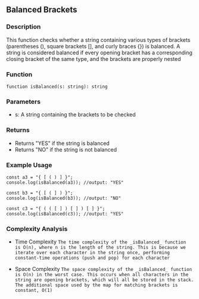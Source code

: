 ## Balanced Brackets

### Description
This function checks whether a string containing various types of brackets (parentheses (), square brackets [], and curly braces {}) is balanced. A string is considered balanced if every opening bracket has a corresponding closing bracket of the same type, and the brackets are properly nested

### Function
```
function isBalanced(s: string): string
```

### Parameters
- s: A string containing the brackets to be checked

### Returns
- Returns "YES" if the string is balanced
- Returns "NO" if the string is not balanced

### Example Usage
```
const a3 = "{ [ ( ) ] }";
console.log(isBalanced(a3)); //output: "YES"

const b3 = "{ [ ( ] ) }";
console.log(isBalanced(b3)); //output: "NO"

const c3 = "{ ( ( [ ] ) [ ] ) [ ] }";
console.log(isBalanced(c3)); //output: "YES"
```

### Complexity Analysis
- Time Complexity
``` The time complexity of the _isBalanced_ function is O(n), where n is the length of the string. This is because we iterate over each character in the string once, performing   constant-time operations (push and pop) for each character ```

- Space Complexity
``` The space complexity of the _isBalanced_ function is O(n) in the worst case. This occurs when all characters in the string are opening brackets, which will all be stored in the stack. The additional space used by the map for matching brackets is constant, O(1) ```
